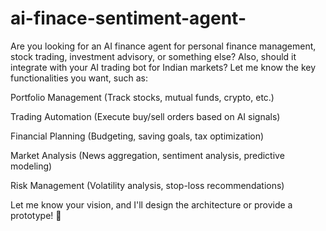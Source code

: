 # ai-finace-sentiment-agent-

Are you looking for an AI finance agent for personal finance management, stock trading, investment advisory, or something else? Also, should it integrate with your AI trading bot for Indian markets? Let me know the key functionalities you want, such as:

Portfolio Management (Track stocks, mutual funds, crypto, etc.)

Trading Automation (Execute buy/sell orders based on AI signals)

Financial Planning (Budgeting, saving goals, tax optimization)

Market Analysis (News aggregation, sentiment analysis, predictive modeling)

Risk Management (Volatility analysis, stop-loss recommendations)

Let me know your vision, and I'll design the architecture or provide a prototype! 🚀
